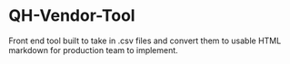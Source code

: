 # QH-Vendor-Tool
Front end tool built to take in .csv files and convert them to usable HTML markdown for production team to implement.
